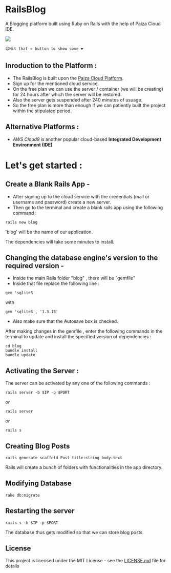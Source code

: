 # RailsBlog
A Blogging platform built using Ruby on Rails with the help of Paiza Cloud IDE.

![](https://github.com/chiraag-kakar/RailsBlog/blob/master/railsblog1.png)

```
😃Hit that ⭐ button to show some ❤️
```

## Inroduction to the Platform :
* The RailsBlog is built upon the [Paiza Cloud Platform](https://paiza.cloud/en/).
* Sign up for the mentioned cloud service.
* On the free plan we can use the server / container (we will be creating) for 24 hours after which the server will be restored.
* Also the server gets suspended after 240 minutes of usuage.
* So the free plan is more than enough if we can patiently built the project within the stipulated period.

## Alternative Platforms :
* *AWS Cloud9* is another popular cloud-based **Integrated Development Environment (IDE)**

# Let's get started :

## Create a Blank Rails App -
* After signing up to the cloud service with the credentials (mail or username and password) create a new server.
* Then go to the terminal and create a blank rails app using the following command :

```
rails new blog
```
'blog' will be the name of our application.

The dependencies will take some minutes to install.

## Changing the database engine's version to the required version - 
* Inside the main Rails folder "blog" , there will be "gemfile"
* Inside that file replace the following line :
```
gem 'sqlite3'
```
  with 

```
gem 'sqlite3', '1.3.13'
```

* Also make sure that the Autosave box is checked.

After making changes in the gemfile , enter the following commands in the terminal to update and install the specified version of dependencies :
```
cd blog
bundle install
bundle update
```

## Activating the Server :
The server can be activated by any one of the following commands :
```
rails server -b $IP -p $PORT
```
*or*

```
rails server
```
*or*

```
rails s
```

## Creating Blog Posts
```
rails generate scaffold Post title:string body:text

```
Rails will create a bunch of folders with functionalities in the app directory.

## Modifying Database
```
rake db:migrate
```

## Restarting the server
```
rails s -b $IP -p $PORT
```



The database thus gets modified so that we can store blog posts.

## License

This project is licensed under the MIT License - see the [LICENSE.md](LICENSE.md) file for details
